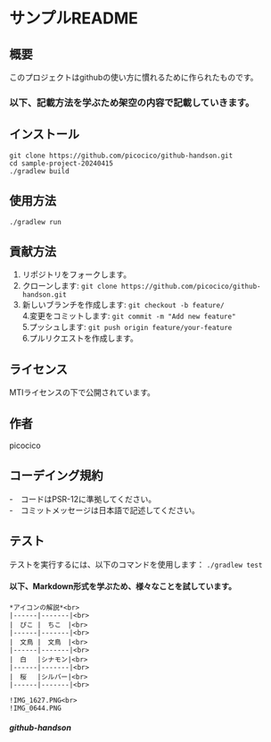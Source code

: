 # **サンプルREADME**

## **概要** <br>
このプロジェクトはgithubの使い方に慣れるために作られたものです。

### 以下、記載方法を学ぶため架空の内容で記載していきます。<br>

## **インストール**<br>
`git clone https://github.com/picocico/github-handson.git`<br>
`cd sample-project-20240415`<br>
`./gradlew build`<br>

## **使用方法**　
`./gradlew run`

## **貢献方法**
1. リポジトリをフォークします。
2. クローンします:
`git clone https://github.com/picocico/github-handson.git `<br>
3. 新しいブランチを作成します:
`git checkout -b feature/ `<br>
4.変更をコミットします:
`git commit -m "Add new feature" `<br>
5.プッシュします:
`git push origin feature/your-feature`<br>
6.プルリクエストを作成します。<br>

## ライセンス
MTIライセンスの下で公開されています。

## 作者
picocico

## コーデイング規約
-　コードはPSR-12に準拠してください。<br>
-　コミットメッセージは日本語で記述してください。

## テスト
テストを実行するには、以下のコマンドを使用します：
`./gradlew test`

#### 以下、Markdown形式を学ぶため、様々なことを試しています。

``` 
*アイコンの解説*<br>
|------|-------|<br>
|　ぴこ |　ちこ　|<br>
|------|-------|<br>
|　文鳥 |　文鳥　|<br>
|------|-------|<br>
|　白　 |シナモン|<br>
|------|-------|<br>
|　桜　 |シルバー|<br>
|------|-------|<br>

!IMG_1627.PNG<br>
!IMG_0644.PNG
 ```

##### github-handson
